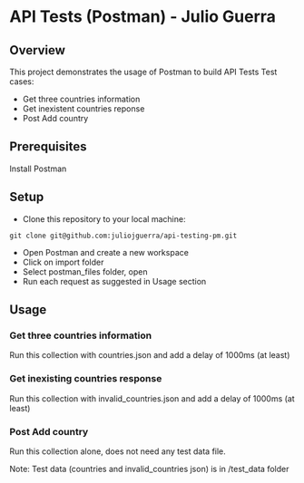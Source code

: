 # API Tests (Postman)  - Julio Guerra

## Overview
This project demonstrates the usage of Postman to build API Tests 
Test cases:
- Get three countries information
- Get inexistent countries reponse
- Post Add country

## Prerequisites
Install Postman

## Setup
- Clone this repository to your local machine:

```
git clone git@github.com:juliojguerra/api-testing-pm.git
```

- Open Postman and create a new workspace
- Click on import folder
- Select postman_files folder, open
- Run each request as suggested in Usage section


## Usage
### Get three countries information
Run this collection with countries.json and add a delay of 1000ms (at least)

### Get inexisting countries response
Run this collection with invalid_countries.json and add a delay of 1000ms (at least)

### Post Add country
Run this collection alone, does not need any test data file.

Note: 
Test data (countries and invalid_countries json) is in /test_data folder

